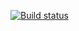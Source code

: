 [![Build status](https://ci.appveyor.com/api/projects/status/7lxqtljmnyaa4kh6?svg=true)](https://ci.appveyor.com/project/Polya008/destruc-object-reflection-proxy)
